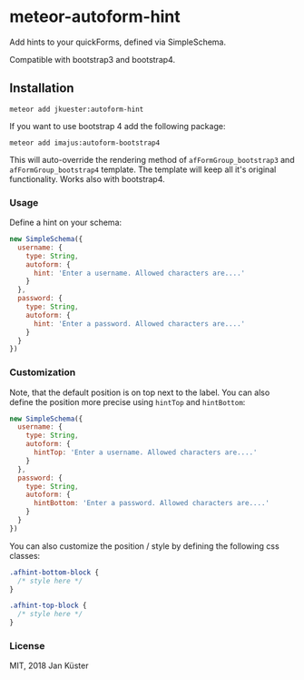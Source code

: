 # meteor-autoform-hint
Add hints to your quickForms, defined via  SimpleSchema.

Compatible with bootstrap3 and bootstrap4.



## Installation

```
meteor add jkuester:autoform-hint
```

If you want to use bootstrap 4 add the following package:

```
meteor add imajus:autoform-bootstrap4
```

This will auto-override the rendering method of `afFormGroup_bootstrap3` and `afFormGroup_bootstrap4` template. The template will keep all it's original functionality. Works also with bootstrap4.

### Usage

Define a hint on your schema:

```javascript
new SimpleSchema({
  username: {
    type: String,
    autoform: {
      hint: 'Enter a username. Allowed characters are....'
    }
  },
  password: {
    type: String,
    autoform: {
      hint: 'Enter a password. Allowed characters are....'
    }
  }
})
```

### Customization


Note, that the default position is on top next to the label. You can also define the position more precise using `hintTop` and `hintBottom`:

```javascript
new SimpleSchema({
  username: {
    type: String,
    autoform: {
      hintTop: 'Enter a username. Allowed characters are....'
    }
  },
  password: {
    type: String,
    autoform: {
      hintBottom: 'Enter a password. Allowed characters are....'
    }
  }
})
```

You can also customize the position / style by defining the following css classes:

```css
.afhint-bottom-block {
  /* style here */
}

.afhint-top-block {
  /* style here */
}
```

### License

MIT, 2018 Jan Küster

